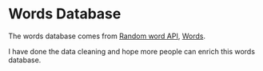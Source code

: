 # Words Database
The words database comes from [Random word API](https://github.com/RazorSh4rk/random-word-api), [Words](https://github.com/lorenbrichter/Words). 

I have done the data cleaning and hope more people can enrich this words database.